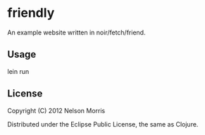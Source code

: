 # friendly

An example website written in noir/fetch/friend. 

## Usage

lein run

## License

Copyright (C) 2012 Nelson Morris

Distributed under the Eclipse Public License, the same as Clojure.


